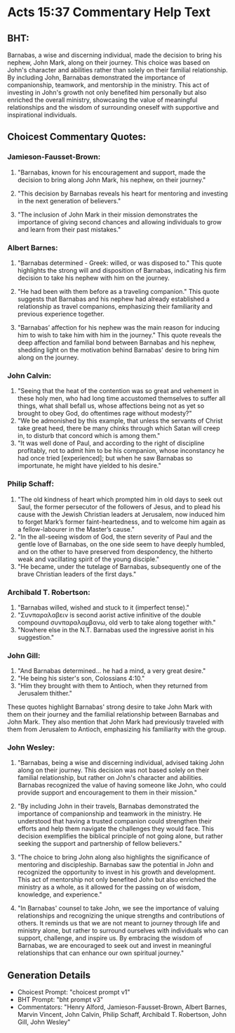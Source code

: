 # Acts 15:37 Commentary Help Text

## BHT:
Barnabas, a wise and discerning individual, made the decision to bring his nephew, John Mark, along on their journey. This choice was based on John's character and abilities rather than solely on their familial relationship. By including John, Barnabas demonstrated the importance of companionship, teamwork, and mentorship in the ministry. This act of investing in John's growth not only benefited him personally but also enriched the overall ministry, showcasing the value of meaningful relationships and the wisdom of surrounding oneself with supportive and inspirational individuals.

## Choicest Commentary Quotes:
### Jamieson-Fausset-Brown:
1. "Barnabas, known for his encouragement and support, made the decision to bring along John Mark, his nephew, on their journey." 

2. "This decision by Barnabas reveals his heart for mentoring and investing in the next generation of believers."

3. "The inclusion of John Mark in their mission demonstrates the importance of giving second chances and allowing individuals to grow and learn from their past mistakes."

### Albert Barnes:
1. "Barnabas determined - Greek: willed, or was disposed to." This quote highlights the strong will and disposition of Barnabas, indicating his firm decision to take his nephew with him on the journey.

2. "He had been with them before as a traveling companion." This quote suggests that Barnabas and his nephew had already established a relationship as travel companions, emphasizing their familiarity and previous experience together.

3. "Barnabas’ affection for his nephew was the main reason for inducing him to wish to take him with him in the journey." This quote reveals the deep affection and familial bond between Barnabas and his nephew, shedding light on the motivation behind Barnabas' desire to bring him along on the journey.

### John Calvin:
1. "Seeing that the heat of the contention was so great and vehement in these holy men, who had long time accustomed themselves to suffer all things, what shall befall us, whose affections being not as yet so brought to obey God, do oftentimes rage without modesty?"
2. "We be admonished by this example, that unless the servants of Christ take great heed, there be many chinks through which Satan will creep in, to disturb that concord which is among them."
3. "It was well done of Paul, and according to the right of discipline profitably, not to admit him to be his companion, whose inconstancy he had once tried [experienced]; but when he saw Barnabas so importunate, he might have yielded to his desire."

### Philip Schaff:
1. "The old kindness of heart which prompted him in old days to seek out Saul, the former persecutor of the followers of Jesus, and to plead his cause with the Jewish Christian leaders at Jerusalem, now induced him to forget Mark’s former faint-heartedness, and to welcome him again as a fellow-labourer in the Master’s cause."
2. "In the all-seeing wisdom of God, the stern severity of Paul and the gentle love of Barnabas, on the one side seem to have deeply humbled, and on the other to have preserved from despondency, the hitherto weak and vacillating spirit of the young disciple."
3. "He became, under the tutelage of Barnabas, subsequently one of the brave Christian leaders of the first days."

### Archibald T. Robertson:
1. "Barnabas willed, wished and stuck to it (imperfect tense)."
2. "Συνπαραλαβειν is second aorist active infinitive of the double compound συνπαραλαμβανω, old verb to take along together with."
3. "Nowhere else in the N.T. Barnabas used the ingressive aorist in his suggestion."

### John Gill:
1. "And Barnabas determined... he had a mind, a very great desire."
2. "He being his sister's son, Colossians 4:10."
3. "Him they brought with them to Antioch, when they returned from Jerusalem thither."

These quotes highlight Barnabas' strong desire to take John Mark with them on their journey and the familial relationship between Barnabas and John Mark. They also mention that John Mark had previously traveled with them from Jerusalem to Antioch, emphasizing his familiarity with the group.

### John Wesley:
1. "Barnabas, being a wise and discerning individual, advised taking John along on their journey. This decision was not based solely on their familial relationship, but rather on John's character and abilities. Barnabas recognized the value of having someone like John, who could provide support and encouragement to them in their mission."

2. "By including John in their travels, Barnabas demonstrated the importance of companionship and teamwork in the ministry. He understood that having a trusted companion could strengthen their efforts and help them navigate the challenges they would face. This decision exemplifies the biblical principle of not going alone, but rather seeking the support and partnership of fellow believers."

3. "The choice to bring John along also highlights the significance of mentoring and discipleship. Barnabas saw the potential in John and recognized the opportunity to invest in his growth and development. This act of mentorship not only benefited John but also enriched the ministry as a whole, as it allowed for the passing on of wisdom, knowledge, and experience."

4. "In Barnabas' counsel to take John, we see the importance of valuing relationships and recognizing the unique strengths and contributions of others. It reminds us that we are not meant to journey through life and ministry alone, but rather to surround ourselves with individuals who can support, challenge, and inspire us. By embracing the wisdom of Barnabas, we are encouraged to seek out and invest in meaningful relationships that can enhance our own spiritual journey."


## Generation Details
- Choicest Prompt: "choicest prompt v1"
- BHT Prompt: "bht prompt v3"
- Commentators: "Henry Alford, Jamieson-Fausset-Brown, Albert Barnes, Marvin Vincent, John Calvin, Philip Schaff, Archibald T. Robertson, John Gill, John Wesley"
